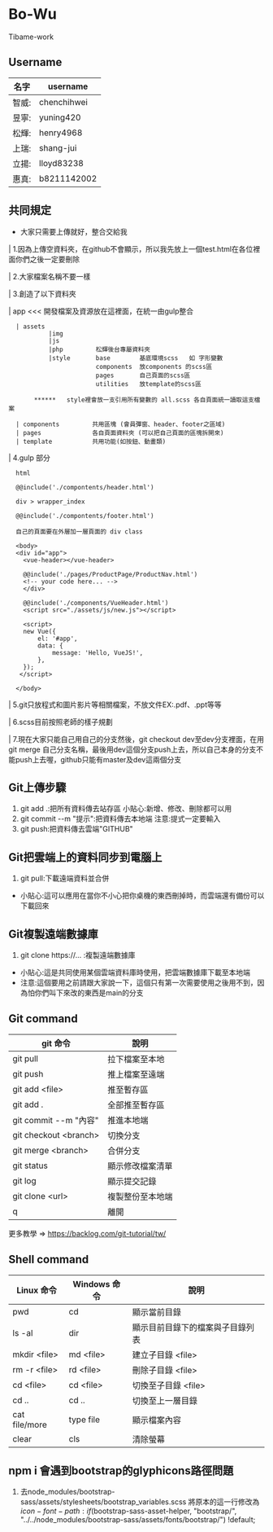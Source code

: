# Bo-Wu
Tibame-work

## Username
| 名字 | username |
| ----- | --------------- |
| 智威: | chenchihwei |
| 昱寧: | yuning420 |
| 松輝: | henry4968 |
| 上瑞: | shang-jui |
| 立揚: | lloyd83238 |
| 惠真: | b8211142002 |

## 共同規定
* 大家只需要上傳就好，整合交給我

| 1.因為上傳空資料夾，在github不會顯示，所以我先放上一個test.html在各位裡面你們之後一定要刪除

| 2.大家檔案名稱不要一樣

| 3.創造了以下資料夾

   | app  <<<   開發檔案及資源放在這裡面，在統一由gulp整合
    
      | assets  
               |img
               |js      
               |php         松輝後台專屬資料夾
               |style       base        基底環境scss   如 字形變數
                            components  放components 的scss區
                            pages       自己頁面的scss區
                            utilities   放template的scss區
                 
           ******   style裡會放一支引用所有變數的 all.scss 各自頁面統一讀取這支檔案
                   
      | components         共用區塊 (會員彈窗、header、footer之區域)
      | pages              各自頁面資料夾 (可以把自己頁面的區塊拆開來)
      | template           共用功能(如按鈕、動畫類)

| 4.gulp 部分

      html
      
      @@include('./compontents/header.html')
   
      div > wrapper_index
   
      @@include('./compontents/footer.html')
      
      自己的頁面要在外層加一層頁面的 div class
      
      <body>
      <div id="app">
        <vue-header></vue-header>

        @@include('./pages/ProductPage/ProductNav.html')
        <!-- your code here... -->
        </div>

        @@include('./components/VueHeader.html')
        <script src="./assets/js/new.js"></script>

        <script>
        new Vue({
            el: '#app',
            data: {
                message: 'Hello, VueJS!',
            },
        });
       </script>

      </body>
      
    

| 5.git只放程式和圖片影片等相關檔案，不放文件EX:.pdf、.ppt等等

| 6.scss目前按照老師的樣子規劃

| 7.現在大家只能自己用自己的分支然後，git checkout dev至dev分支裡面，在用git merge 自己分支名稱，最後用dev這個分支push上去，所以自己本身的分支不能push上去喔，github只能有master及dev這兩個分支


## Git上傳步驟
1. git add .:把所有資料傳去站存區 小貼心:新增、修改、刪除都可以用
2. git commit --m "提示":把資料傳去本地端 注意:提式一定要輸入
3. git push:把資料傳去雲端"GITHUB"

## Git把雲端上的資料同步到電腦上
1. git pull:下載遠端資料並合併 

* 小貼心:這可以應用在當你不小心把你桌機的東西刪掉時，而雲端還有備份可以下載回來

## Git複製遠端數據庫
1. git clone https://... :複製遠端數據庫 

* 小貼心:這是共同使用某個雲端資料庫時使用，把雲端數據庫下載至本地端
* 注意:這個要用之前請跟大家說一下，這個只有第一次需要使用之後用不到，因為怕你們叫下來改的東西是main的分支

## Git command

|  git 命令  |  說明  |
| ------ | ------ |
|  git pull | 拉下檔案至本地 |
| git push | 推上檔案至遠端 |
| git add \<file> | 推至暫存區 |git 
| git add . | 全部推至暫存區 |
| git commit --m "內容" | 推進本地端 |
| git checkout \<branch> | 切換分支 |
| git merge \<branch> | 合併分支 |
| git status | 顯示修改檔案清單 |
| git log | 顯示提交記錄 |
| git clone \<url>| 複製整份至本地端 |
| q| 離開|


更多教學 => <https://backlog.com/git-tutorial/tw/>


## Shell command

|   Linux 命令  |  Windows 命令  | 說明 |
| ------ | ------ | ------- |
|  pwd | cd | 顯示當前目錄 |
|  ls -al | dir |  顯示目前目錄下的檔案與子目錄列表 |
|  mkdir \<file> | md \<file> | 建立子目錄 \<file> |
|  rm -r \<file> | rd \<file> | 刪除子目錄 \<file> |
|  cd \<file> | cd \<file> | 切換至子目錄 \<file> |
|  cd .. | cd .. | 切換至上一層目錄 |
|  cat file/more | type file | 顯示檔案內容 |
|  clear | cls | 清除螢幕 |


## npm i 會遇到bootstrap的glyphicons路徑問題

1. 去node_modules/bootstrap-sass/assets/stylesheets/bootstrap_variables.scss 
將原本的這一行修改為
$icon-font-path: if($bootstrap-sass-asset-helper, "bootstrap/", "../../node_modules/bootstrap-sass/assets/fonts/bootstrap/") !default;
